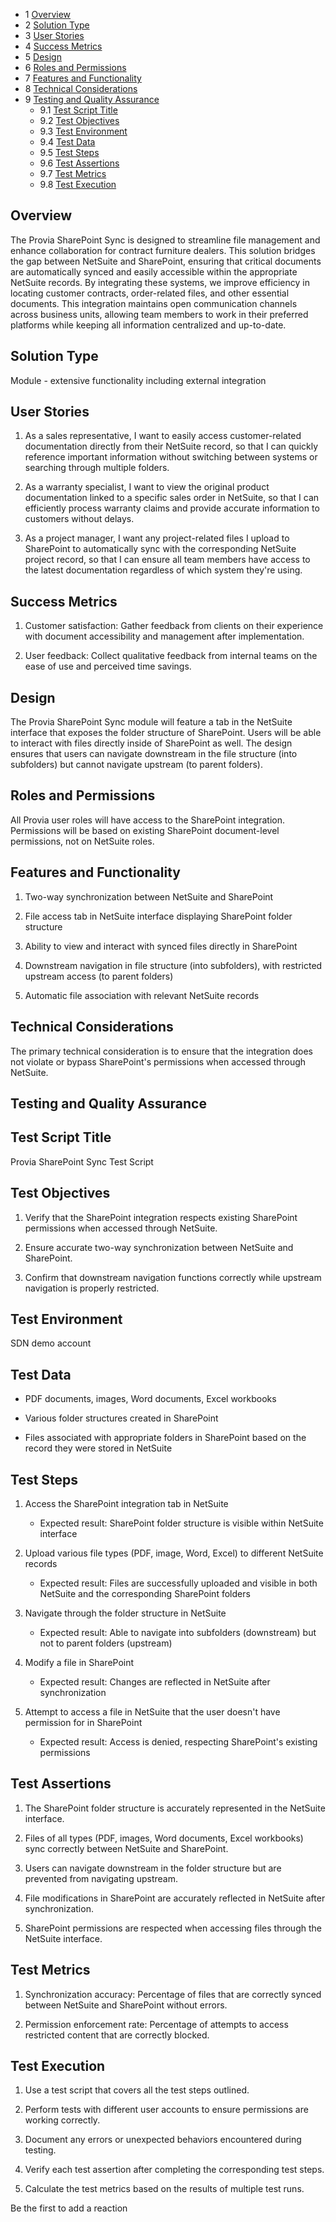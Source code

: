- 1 [Overview](#Overview)
- 2 [Solution Type](#Solution-Type)
- 3 [User Stories](#User-Stories)
- 4 [Success Metrics](#Success-Metrics)
- 5 [Design](#Design)
- 6 [Roles and Permissions](#Roles-and-Permissions)
- 7 [Features and Functionality](#Features-and-Functionality)
- 8 [Technical Considerations](#Technical-Considerations)
- 9 [Testing and Quality Assurance](#Testing-and-Quality-Assurance)
    - 9.1 [Test Script Title](#Test-Script-Title)
    - 9.2 [Test Objectives](#Test-Objectives)
    - 9.3 [Test Environment](#Test-Environment)
    - 9.4 [Test Data](#Test-Data)
    - 9.5 [Test Steps](#Test-Steps)
    - 9.6 [Test Assertions](#Test-Assertions)
    - 9.7 [Test Metrics](#Test-Metrics)
    - 9.8 [Test Execution](#Test-Execution)

## Overview

The Provia SharePoint Sync is designed to streamline file management and enhance collaboration for contract furniture dealers. This solution bridges the gap between NetSuite and SharePoint, ensuring that critical documents are automatically synced and easily accessible within the appropriate NetSuite records. By integrating these systems, we improve efficiency in locating customer contracts, order-related files, and other essential documents. This integration maintains open communication channels across business units, allowing team members to work in their preferred platforms while keeping all information centralized and up-to-date.

## Solution Type

Module - extensive functionality including external integration

## User Stories

1. As a sales representative, I want to easily access customer-related documentation directly from their NetSuite record, so that I can quickly reference important information without switching between systems or searching through multiple folders.
    
2. As a warranty specialist, I want to view the original product documentation linked to a specific sales order in NetSuite, so that I can efficiently process warranty claims and provide accurate information to customers without delays.
    
3. As a project manager, I want any project-related files I upload to SharePoint to automatically sync with the corresponding NetSuite project record, so that I can ensure all team members have access to the latest documentation regardless of which system they're using.
    

## Success Metrics

1. Customer satisfaction: Gather feedback from clients on their experience with document accessibility and management after implementation.
    
2. User feedback: Collect qualitative feedback from internal teams on the ease of use and perceived time savings.
    

## Design

The Provia SharePoint Sync module will feature a tab in the NetSuite interface that exposes the folder structure of SharePoint. Users will be able to interact with files directly inside of SharePoint as well. The design ensures that users can navigate downstream in the file structure (into subfolders) but cannot navigate upstream (to parent folders).

## Roles and Permissions

All Provia user roles will have access to the SharePoint integration. Permissions will be based on existing SharePoint document-level permissions, not on NetSuite roles.

## Features and Functionality

1. Two-way synchronization between NetSuite and SharePoint
    
2. File access tab in NetSuite interface displaying SharePoint folder structure
    
3. Ability to view and interact with synced files directly in SharePoint
    
4. Downstream navigation in file structure (into subfolders), with restricted upstream access (to parent folders)
    
5. Automatic file association with relevant NetSuite records
    

## Technical Considerations

The primary technical consideration is to ensure that the integration does not violate or bypass SharePoint's permissions when accessed through NetSuite.

## Testing and Quality Assurance

## Test Script Title

Provia SharePoint Sync Test Script

## Test Objectives

1. Verify that the SharePoint integration respects existing SharePoint permissions when accessed through NetSuite.
    
2. Ensure accurate two-way synchronization between NetSuite and SharePoint.
    
3. Confirm that downstream navigation functions correctly while upstream navigation is properly restricted.
    

## Test Environment

SDN demo account

## Test Data

- PDF documents, images, Word documents, Excel workbooks
    
- Various folder structures created in SharePoint
    
- Files associated with appropriate folders in SharePoint based on the record they were stored in NetSuite
    

## Test Steps

1. Access the SharePoint integration tab in NetSuite
    
    - Expected result: SharePoint folder structure is visible within NetSuite interface
        
2. Upload various file types (PDF, image, Word, Excel) to different NetSuite records
    
    - Expected result: Files are successfully uploaded and visible in both NetSuite and the corresponding SharePoint folders
        
3. Navigate through the folder structure in NetSuite
    
    - Expected result: Able to navigate into subfolders (downstream) but not to parent folders (upstream)
        
4. Modify a file in SharePoint
    
    - Expected result: Changes are reflected in NetSuite after synchronization
        
5. Attempt to access a file in NetSuite that the user doesn't have permission for in SharePoint
    
    - Expected result: Access is denied, respecting SharePoint's existing permissions
        

## Test Assertions

1. The SharePoint folder structure is accurately represented in the NetSuite interface.
    
2. Files of all types (PDF, images, Word documents, Excel workbooks) sync correctly between NetSuite and SharePoint.
    
3. Users can navigate downstream in the folder structure but are prevented from navigating upstream.
    
4. File modifications in SharePoint are accurately reflected in NetSuite after synchronization.
    
5. SharePoint permissions are respected when accessing files through the NetSuite interface.
    

## Test Metrics

1. Synchronization accuracy: Percentage of files that are correctly synced between NetSuite and SharePoint without errors.
    
2. Permission enforcement rate: Percentage of attempts to access restricted content that are correctly blocked.
    

## Test Execution

1. Use a test script that covers all the test steps outlined.
    
2. Perform tests with different user accounts to ensure permissions are working correctly.
    
3. Document any errors or unexpected behaviors encountered during testing.
    
4. Verify each test assertion after completing the corresponding test steps.
    
5. Calculate the test metrics based on the results of multiple test runs.
    

Be the first to add a reaction